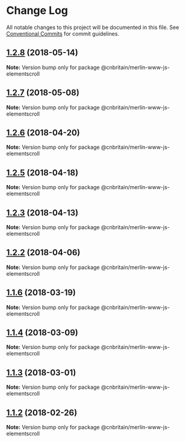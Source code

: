# Change Log

All notable changes to this project will be documented in this file.
See [Conventional Commits](https://conventionalcommits.org) for commit guidelines.

<a name="1.2.8"></a>
## [1.2.8](https://github.com/cnduk/merlin-www-components/compare/@cnbritain/merlin-www-js-elementscroll@1.2.7...@cnbritain/merlin-www-js-elementscroll@1.2.8) (2018-05-14)




**Note:** Version bump only for package @cnbritain/merlin-www-js-elementscroll

<a name="1.2.7"></a>
## [1.2.7](https://github.com/cnduk/merlin-www-components/compare/@cnbritain/merlin-www-js-elementscroll@1.2.6...@cnbritain/merlin-www-js-elementscroll@1.2.7) (2018-05-08)




**Note:** Version bump only for package @cnbritain/merlin-www-js-elementscroll

<a name="1.2.6"></a>
## [1.2.6](https://github.com/cnduk/merlin-www-components/compare/@cnbritain/merlin-www-js-elementscroll@1.2.5...@cnbritain/merlin-www-js-elementscroll@1.2.6) (2018-04-20)




**Note:** Version bump only for package @cnbritain/merlin-www-js-elementscroll

<a name="1.2.5"></a>
## [1.2.5](https://github.com/cnduk/merlin-www-components/compare/@cnbritain/merlin-www-js-elementscroll@1.2.4...@cnbritain/merlin-www-js-elementscroll@1.2.5) (2018-04-18)




**Note:** Version bump only for package @cnbritain/merlin-www-js-elementscroll

<a name="1.2.3"></a>
## [1.2.3](https://github.com/cnduk/merlin-www-components/compare/@cnbritain/merlin-www-js-elementscroll@1.2.2...@cnbritain/merlin-www-js-elementscroll@1.2.3) (2018-04-13)




**Note:** Version bump only for package @cnbritain/merlin-www-js-elementscroll

<a name="1.2.2"></a>
## [1.2.2](https://github.com/cnduk/merlin-www-components/compare/@cnbritain/merlin-www-js-elementscroll@1.2.1...@cnbritain/merlin-www-js-elementscroll@1.2.2) (2018-04-06)




**Note:** Version bump only for package @cnbritain/merlin-www-js-elementscroll

<a name="1.1.6"></a>
## [1.1.6](https://github.com/cnduk/merlin-www-components/compare/@cnbritain/merlin-www-js-elementscroll@1.1.5...@cnbritain/merlin-www-js-elementscroll@1.1.6) (2018-03-19)




**Note:** Version bump only for package @cnbritain/merlin-www-js-elementscroll

<a name="1.1.4"></a>
## [1.1.4](https://github.com/cnduk/merlin-www-components/compare/@cnbritain/merlin-www-js-elementscroll@1.1.3...@cnbritain/merlin-www-js-elementscroll@1.1.4) (2018-03-09)




**Note:** Version bump only for package @cnbritain/merlin-www-js-elementscroll

<a name="1.1.3"></a>
## [1.1.3](https://github.com/cnduk/merlin-www-components/compare/@cnbritain/merlin-www-js-elementscroll@1.1.2...@cnbritain/merlin-www-js-elementscroll@1.1.3) (2018-03-01)




**Note:** Version bump only for package @cnbritain/merlin-www-js-elementscroll

<a name="1.1.2"></a>
## [1.1.2](https://github.com/cnduk/merlin-www-components/compare/@cnbritain/merlin-www-js-elementscroll@1.1.1...@cnbritain/merlin-www-js-elementscroll@1.1.2) (2018-02-26)




**Note:** Version bump only for package @cnbritain/merlin-www-js-elementscroll
